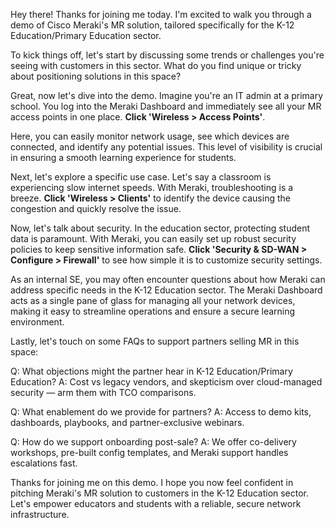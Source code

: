 Hey there! Thanks for joining me today. I'm excited to walk you through a demo of Cisco Meraki's MR solution, tailored specifically for the K-12 Education/Primary Education sector.

To kick things off, let's start by discussing some trends or challenges you're seeing with customers in this sector. What do you find unique or tricky about positioning solutions in this space?

Great, now let's dive into the demo. Imagine you're an IT admin at a primary school. You log into the Meraki Dashboard and immediately see all your MR access points in one place. **Click 'Wireless > Access Points'**.

Here, you can easily monitor network usage, see which devices are connected, and identify any potential issues. This level of visibility is crucial in ensuring a smooth learning experience for students.

Next, let's explore a specific use case. Let's say a classroom is experiencing slow internet speeds. With Meraki, troubleshooting is a breeze. **Click 'Wireless > Clients'** to identify the device causing the congestion and quickly resolve the issue.

Now, let's talk about security. In the education sector, protecting student data is paramount. With Meraki, you can easily set up robust security policies to keep sensitive information safe. **Click 'Security & SD-WAN > Configure > Firewall'** to see how simple it is to customize security settings.

As an internal SE, you may often encounter questions about how Meraki can address specific needs in the K-12 Education sector. The Meraki Dashboard acts as a single pane of glass for managing all your network devices, making it easy to streamline operations and ensure a secure learning environment.

Lastly, let's touch on some FAQs to support partners selling MR in this space:

Q: What objections might the partner hear in K-12 Education/Primary Education?
A: Cost vs legacy vendors, and skepticism over cloud-managed security — arm them with TCO comparisons.

Q: What enablement do we provide for partners?
A: Access to demo kits, dashboards, playbooks, and partner-exclusive webinars.

Q: How do we support onboarding post-sale?
A: We offer co-delivery workshops, pre-built config templates, and Meraki support handles escalations fast.

Thanks for joining me on this demo. I hope you now feel confident in pitching Meraki's MR solution to customers in the K-12 Education sector. Let's empower educators and students with a reliable, secure network infrastructure.